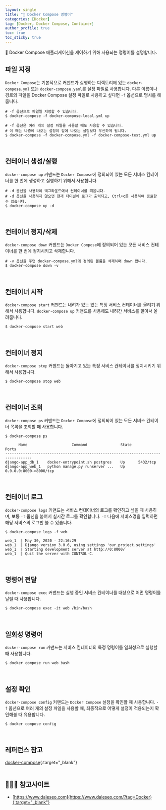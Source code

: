 ```yaml
---
layout: single
title: "🐳 Docker Compose 명령어"
categories: [Docker]
tag: [Docker, Docker Compose, Container]
author_profile: true
toc: true
toc_sticky: true
---
```


💾 Docker Compose 애플리케이션을 제어하기 위해 사용되는 명령어를 설명합니다.
<br/>


## 파일 지정
`Docker Compose`는 기본적으로 커맨드가 실행하는 디렉토리에 있는 `docker-compose.yml` 또는 `docker-compose.yaml`를 설정 파일로 사용합니다. 다른 이름이나 경로의 파일을 Docker Compose 설정 파일로 사용하고 싶다면 `-f` 옵션으로 명시를 해줍니다.
```shell
# -f 옵션으로 파일일 지정할 수 있습니다.
$ docker-compose -f docker-compose-local.yml up

# -f 옵션은 여러 개의 설정 파일을 사용할 때도 사용할 수 있습니다.
# 이 때는 나중에 나오는 설정이 앞에 나오는 설정보다 우선하게 됩니다.
$ docker-compose -f docker-compose.yml -f docker-compose-test.yml up
```
<br/>


## 컨테이너 생성/실행
`docker-compose up` 커맨드는 `Docker Compose`에 정의되어 있는 모든 서비스 컨테이너를 한 번에 생성하고 실행하기 위해서 사용합니다.
```shell
# -d 옵션을 사용하여 백그라운드에서 컨테이너를 띄웁니다.
# -d 옵션을 사용하지 않으면 현재 터미널에 로그가 출력되고, Ctrl+c를 사용하여 종료할 수 있습니다.
$ docker-compose up -d
```
<br/>


## 컨테이너 정지/삭제
`docker-compose down` 커맨드는 `Docker Compose`에 정의되어 있는 모든 서비스 컨테이너를 한 번에 정지시키고 삭제합니다.
```shell
# -v 옵션을 주면 docker-compose.yml에 정의된 볼륨을 삭제하며 down 합니다.
$ docker-compose down -v
```
<br/>


## 컨테이너 시작
`docker-compose start` 커맨드는 내려가 있는 있는 특정 서비스 컨테이너를 올리기 위해서 사용합니다. `docker-compose up` 커맨드를 사용해도 내려간 서비스를 알아서 올려줍니다.
```shell
$ docker-compose start web
```
<br/>


## 컨테이너 정지
`docker-compose stop` 커맨드는 돌아기고 있는 특정 서비스 컨테이너를 정지시키기 위해서 사용합니다.
```shell
$ docker-compose stop web
```
<br/>


## 컨테이너 조회
`docker-compose ps` 커맨드는 `Docker Compose`에 정의되어 있는 모든 서비스 컨테이너 목록을 조회할 때 사용합니다.
```shell
$ docker-compose ps

      Name                    Command               State           Ports
----------------------------------------------------------------------------------
django-app_db_1    docker-entrypoint.sh postgres    Up      5432/tcp
django-app_web_1   python manage.py runserver ...   Up      0.0.0.0:8000->8000/tcp
```
<br/>


## 컨테이너 로그
`docker-compose logs` 커맨드는 서비스 컨테이너의 로그를 확인하고 싶을 때 사용하며, 보통 `-f` 옵션을 붙여서 실시간 로그를 확인합니다. `-f` 다음에 서비스명을 입력하면 해당 서비스의 로그만 볼 수 있습니다.
```shell
$ docker-compose logs -f web

web_1  | May 30, 2020 - 22:16:29
web_1  | Django version 3.0.6, using settings 'our_project.settings'
web_1  | Starting development server at http://0:8000/
web_1  | Quit the server with CONTROL-C.
```
<br/>


## 명령어 전달
`docker-compose exec` 커맨드는 실행 중인 서비스 컨테이너를 대상으로 어떤 명령어를 날릴 때 사용합니다.
```shell
$ docker-compose exec -it web /bin/bash
```
<br/>


## 일회성 명령어
`docker-compose run` 커맨드는 서비스 컨테이너의 특정 명령어를 일회성으로 실행할 때 사용합니다.
```shell
$ docker compose run web bash
```
<br/>



## 설정 확인
`docker-compose config` 커맨드는 `Docker Compose` 설정을 확인할 때 사용합니다. `-f` 옵션으로 여러 개의 설정 파일을 사용할 때, 최종적으로 어떻게 설정이 적용되는지 확인해볼 때 유용합니다.
```shell
$ docker compose config
```
<br/>


## 레퍼런스 참고
[docker-compose](https://docs.docker.com/compose/reference/){:target="_blank"}
<br/>
<br/>


## 🙇🏻‍♂️ 참고사이트
- [https://www.daleseo.com](https://www.daleseo.com/?tag=Docker){:target="_blank"}
